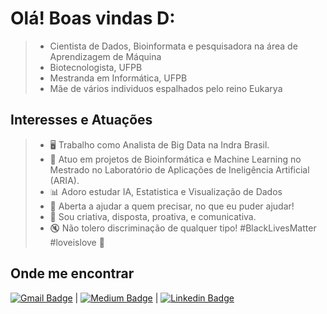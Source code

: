 # Olá! Boas vindas D:

> * Cientista de Dados, Bioinformata e pesquisadora na área de Aprendizagem de Máquina
> * Biotecnologista, UFPB
> * Mestranda em Informática, UFPB
> * Mãe de vários individuos espalhados pelo reino Eukarya

## Interesses e Atuações

> - 🖥 Trabalho como Analista de Big Data na Indra Brasil.
> - 🧬 Atuo em projetos de Bioinformática e Machine Learning no Mestrado no Laboratório de Aplicações de Ineligência Artificial (ARIA).
> - 📊 Adoro estudar IA, Estatistica e Visualização de Dados
> - 💌 Aberta a ajudar a quem precisar, no que eu puder ajudar!
> - 🦊 Sou criativa, disposta, proativa, e comunicativa.
> - 🔇 Não tolero discriminação de qualquer tipo! #BlackLivesMatter #loveislove 🌈

## Onde me encontrar

[![Gmail Badge](https://img.shields.io/badge/-annieebeltrao@gmail.com-c14438?style=flat-square&logo=Gmail&logoColor=white&link=mailto:annieebeltrao@gmail.com)](mailto:annieebeltrao@gmail.com) | [![Medium Badge](https://img.shields.io/badge/anniebeltrao-black?style=flat-square&logo=Medium&logoColor=white&link=https://anniebeltrao.medium.com/)](https://anniebeltrao.medium.com/) | [![Linkedin Badge](https://img.shields.io/badge/-AnnieBeltrão-blue?style=flat-square&logo=Linkedin&logoColor=white&link=https://www.linkedin.com/in/annie-beltr%C3%A3o-305013143/)](https://www.linkedin.com/in/annie-beltr%C3%A3o-305013143/)

